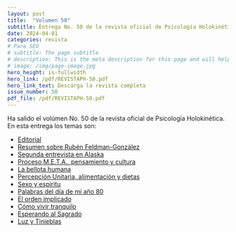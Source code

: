 ```yaml
---
layout: post
title:  "Volumen 50"
subtitle: Entrega No. 50 de la revista oficial de Psicología Holokinética
date: 2024-04-01
categories: revista
# Para SEO
# subtitle: The page subtitle
# description: This is the meta description for this page and will help it appear in search engines
# image: /img/page-image.jpg
hero_height: is-fullwidth
hero_link: /pdf/REVISTAPH-50.pdf
hero_link_text: Descarga la revista completa
issue_number: 50
pdf_file: /pdf/REVISTAPH-50.pdf
---
```


Ha salido el volúmen No. 50 de la revista oficial de Psicología Holokinética. 
En esta entrega los temas son:


- [Editorial](/pdf/REVISTAPH-50.pdf#page=4)
- [Resumen sobre Rubén Feldman-González](/pdf/REVISTAPH-50.pdf#page=5)
- [Segunda entrevista en Alaska](/pdf/REVISTAPH-50.pdf#page=7)
- [Proceso M.E.T.A., pensamiento y cultura](/pdf/REVISTAPH-50.pdf#page=20)
- [La bellota humana](/pdf/REVISTAPH-50.pdf#page=29)
- [Percepción Unitaria, alimentación y dietas](/pdf/REVISTAPH-50.pdf#page=31)
- [Sexo y espíritu](/pdf/REVISTAPH-50.pdf#page=32)
- [Palabras del día de mi año 80](/pdf/REVISTAPH-50.pdf#page=34)
- [El orden implicado](/pdf/REVISTAPH-50.pdf#page=35)
- [Cómo vivir tranquilo](/pdf/REVISTAPH-50.pdf#page=37)
- [Esperando al Sagrado](/pdf/REVISTAPH-50.pdf#page=39)
- [Luz y Tinieblas](/pdf/REVISTAPH-50.pdf#page=43)
